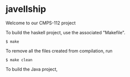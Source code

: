 # javellship

Welcome to our CMPS-112 project

To build the haskell project, use the associated "Makefile". 

	$ make

To remove all the files created from compilation, run 

	$ make clean




To build the Java project, 
